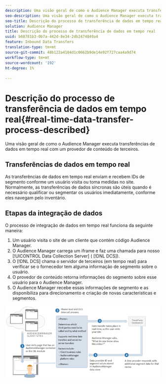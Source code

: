 ```yaml
---
description: Uma visão geral de como o Audience Manager executa transferências de dados em tempo real com um provedor de conteúdo de terceiros.
seo-description: Uma visão geral de como o Audience Manager executa transferências de dados em tempo real com um provedor de conteúdo de terceiros.
seo-title: Descrição do processo de transferência de dados em tempo real
solution: Audience Manager
title: Descrição do processo de transferência de dados em tempo real
uuid: b68781b3-0b7a-442d-8e34-2db2474849a4
feature: Inbound Data Transfers
translation-type: tm+mt
source-git-commit: 48b122a4184d1c0662b9de14e92f727caa4a9d74
workflow-type: tm+mt
source-wordcount: '192'
ht-degree: 1%

---
```



# Descrição do processo de transferência de dados em tempo real{#real-time-data-transfer-process-described}

Uma visão geral de como o Audience Manager executa transferências de dados em tempo real com um provedor de conteúdo de terceiros.

<!-- real-time-data-transfer-explained.xml -->

## Transferências de dados em tempo real

As transferências de dados em tempo real enviam e recebem IDs de segmento conforme um usuário visita ou toma medidas no site. Normalmente, as transferências de dados síncronas são úteis quando é necessário qualificar ou segmentar os usuários imediatamente, conforme eles navegam pelo inventário.

## Etapas da integração de dados

O processo de integração de dados em tempo real funciona da seguinte maneira:

1. Um usuário visita o site de um cliente que contém código Audience Manager.
1. O Audience Manager carrega um iframe e faz uma chamada para nosso [!UICONTROL Data Collection Server] ( [!DNL DCS]).
1. O [!DNL DCS] chama o servidor de terceiros (em tempo real) para verificar se o fornecedor tem alguma informação de segmento sobre o usuário.
1. O provedor de conteúdo retorna informações do segmento sobre esse usuário para o Audience Manager.
1. O Audience Manager recebe essas informações de segmento e as disponibiliza para direcionamento e criação de novas características e segmentos.

![](assets/rt_reduce70.png)